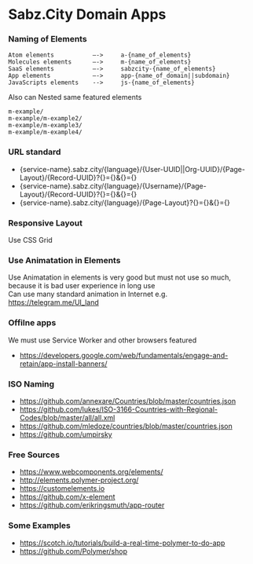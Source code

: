 # Sabz.City Domain Apps

### Naming of Elements
```
Atom elements           —->     a-{name_of_elements}
Molecules elements      —->     m-{name_of_elements}
SaaS elements           —->     sabzcity-{name_of_elements}
App elements            —->     app-{name_of_domain||subdomain}
JavaScripts elements    -->     js-{name_of_elements}
```
Also can Nested same featured elements
```
m-example/
m-example/m-example2/
m-example/m-example3/
m-example/m-example4/
```

### URL standard
- {service-name}.sabz.city/{language}/{User-UUID||Org-UUID}/{Page-Layout}/{Record-UUID}?{}={}&{}={}
- {service-name}.sabz.city/{language}/{Username}/{Page-Layout}/{Record-UUID}?{}={}&{}={}
- {service-name}.sabz.city/{language}/{Page-Layout}?{}={}&{}={}

### Responsive Layout
Use CSS Grid

### Use Animatation in Elements
Use Animatation in elements is very good but must not use so much, because it is bad user experience in long use  
Can use many standard animation in Internet e.g. https://telegram.me/UI_land

### Offilne apps
We must use Service Worker and other browsers featured
- https://developers.google.com/web/fundamentals/engage-and-retain/app-install-banners/

### ISO Naming
- https://github.com/annexare/Countries/blob/master/countries.json
- https://github.com/lukes/ISO-3166-Countries-with-Regional-Codes/blob/master/all/all.xml
- https://github.com/mledoze/countries/blob/master/countries.json
- https://github.com/umpirsky


### Free Sources
- https://www.webcomponents.org/elements/
- http://elements.polymer-project.org/
- https://customelements.io
- https://github.com/x-element
- https://github.com/erikringsmuth/app-router

### Some Examples
- https://scotch.io/tutorials/build-a-real-time-polymer-to-do-app
- https://github.com/Polymer/shop